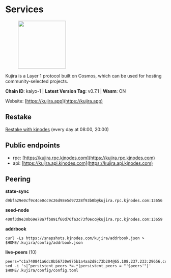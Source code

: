 # Services

<figure><img src="https://raw.githubusercontent.com/kj89/testnet_manuals/main/pingpub/logos/kujira.png" width="150" alt=""><figcaption></figcaption></figure>

Kujira is a Layer 1 protocol built on Cosmos, which can be used for  hosting community-selected projects.

**Chain ID**: kaiyo-1 | **Latest Version Tag**: v0.7.1 | **Wasm**: ON

Website: [https://kujira.app](https://kujira.app)

## Restake

[Restake with kjnodes](https://restake.app/kujira/kujiravaloper1tnuqj73jfn3724lqz34c27tuv80nv336sadqym) (every day at 08:00, 20:00)
## Public endpoints

* rpc: [https://kujira.rpc.kjnodes.com](https://kujira.rpc.kjnodes.com)
* api: [https://kujira.api.kjnodes.com](https://kujira.api.kjnodes.com)

## Peering

**state-sync**

```
d9bfa29e0cf9c4ce0cc9c26d98e5d97228f93b0b@kujira.rpc.kjnodes.com:13656
```

**seed-node**

```
400f3d9e30b69e78a7fb891f60d76fa3c73f0ecc@kujira.rpc.kjnodes.com:13659
```

**addrbook**
```
curl -Ls https://snapshots.kjnodes.com/kujira/addrbook.json > $HOME/.kujira/config/addrbook.json
```

**live-peers** (10)
```
peers="c1a740841a6dc0b56730e975b1a4aa2d8c73b204@65.108.237.233:29656,ccffabe81f2de8a81e171f93fe1209392bf9993f@65.108.234.59:26656,66778cba932969c95117cf720c1ad820fdc68ff5@65.108.235.34:26656,da2673cf09dc2c124947827f4cf5e7c17114d504@142.132.202.98:26656,6212f700687500f96ef56af3488e99fc4b009e19@212.68.34.95:26656,d9bfa29e0cf9c4ce0cc9c26d98e5d97228f93b0b@65.109.88.38:13656,3d150f6a71caca5607daff69c9049c04c37da64e@51.210.223.186:30095,0cb9d54761ca14006daad4442378f2a1335de6ad@65.21.121.118:26656,9ab0d2b9cd38c050d384a942208010e46e51f7d4@144.76.71.47:26656,8abdc219a07d10661ec725254354f6eb535ff039@85.10.244.234:26656"
sed -i 's|^persistent_peers *=.*|persistent_peers = "'$peers'"|' $HOME/.kujira/config/config.toml
```
